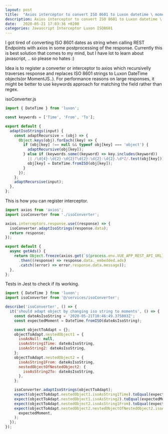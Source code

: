 ```yaml
---
layout: post
title:  "Axios interceptor to convert ISO 8601 to Luxon datetime \ momentJs"
description: Axios interceptor to convert ISO 8601 to Luxon datetime \ momentJs
date:   2020-05-21 17:03:36 +0200
categories: Javascript Interceptor Luxon ISO8601
---
```

I got tired of converting ISO 8601 dates as string when calling REST Endpoints with axios in some postprocessing of the response. Currently this is best solution that comes to my mind, but I have lot to learn about javascript, .. so please no hates :)

Idea is to register a converter or interceptor to axios which recursivelly traverses response and replaces ISO 8601 strings to Luxon DateTime objects(or MomentJS..).
For performance reasons on large responses, it might be better to use keywords approach for matching the field rather than regex.

isoConverter.js
```javascript
import { DateTime } from 'luxon';

const keywords = ['Time', 'From', 'To'];

export default {
  adaptIsoStrings(input) {
    const adaptRecursive = (obj) => {
      Object.keys(obj).forEach((key) => {
        if (obj[key] !== null && typeof obj[key] === 'object') {
          adaptRecursive(obj[key]);
        } else if (keywords.some((keyword) => key.includes(keyword))
          || /\d{4}-\d{2}-\d{2}T\d{2}:\d{2}:\d{2}.\d*Z/.test(obj[key])) {
          obj[key] = DateTime.fromISO(obj[key]);
        }
      });
    };
    adaptRecursive(input);
  },
};
```

This is how you can register interceptor.
```javascript
import axios from 'axios';
import isoConverter from './isoConverter';

axios.interceptors.response.use((response) => {
  isoConverter.adaptIsoStrings(response.data);
  return response;
});

export default {
  async getAds() {
    return Object.freeze(axios.get(`${process.env.VUE_APP_REST_API_URL}/ads`)
      .then((response) => response.data._embedded.ads)
      .catch((error) => error.response.data.message));
  },
};
```

Tests in Jest to check if its working.
```javascript
import { DateTime } from 'luxon';
import isoConverter from '@/services/isoConverter';

describe('isoConverter', () => {
  it('should adapt object by changing iso string to moments', () => {
    const dateAsIsoString = '2020-05-21T10:46:49.375803Z';
    const expectedMoment = DateTime.fromISO(dateAsIsoString);

    const objectToAdapt = {};
    objectToAdapt.nestedObject1 = {
      isoAsNull: null,
      isoAsString1Time: dateAsIsoString,
      isoAsString2: dateAsIsoString,
    };
    objectToAdapt.nestedObject2 = {
      isoAsString1From: dateAsIsoString,
      nestedObjectOfNestedObject2: {
        isoAsString2To: dateAsIsoString,
      },
    };

    isoConverter.adaptIsoStrings(objectToAdapt);
    expect(objectToAdapt.nestedObject1.isoAsString1Time).toEqual(expectedMoment);
    expect(objectToAdapt.nestedObject1.isoAsString2).toEqual(expectedMoment);
    expect(objectToAdapt.nestedObject2.isoAsString1From).toEqual(expectedMoment);
    expect(objectToAdapt.nestedObject2.nestedObjectOfNestedObject2.isoAsString2To).toEqual(
      expectedMoment,
    );
  });
});

```
